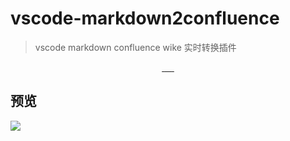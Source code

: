 # vscode-markdown2confluence

> vscode markdown confluence wike 实时转换插件

<p align="center">
  <a href="https://marketplace.visualstudio.com/items?itemName=aooiu.vscode-markdown2confluence">
    <img
      src="https://vsmarketplacebadge.apphb.com/version-short/aooiu.vscode-markdown2confluence.svg"
      alt=""
    />
  </a>
  <a href="https://marketplace.visualstudio.com/items?itemName=aooiu.vscode-markdown2confluence">
    <img
      src="https://vsmarketplacebadge.apphb.com/installs-short/aooiu.vscode-markdown2confluence.svg"
      alt=""
    />
  </a>
  <a href="https://marketplace.visualstudio.com/items?itemName=aooiu.vscode-markdown2confluence">
    <img
      src="https://vsmarketplacebadge.apphb.com/rating-short/aooiu.vscode-markdown2confluence.svg"
      alt=""
    />
  </a>
  <a href="https://github.com/aooiuu/vscode-markdown2confluence">
    <img src="https://img.shields.io/github/stars/aooiuu/vscode-markdown2confluence" alt="" />
  </a>
  <a href="https://github.com/aooiuu/vscode-markdown2confluence">
    <img src="https://img.shields.io/github/forks/aooiuu/vscode-markdown2confluence" alt="" />
  </a>
  <a href="https://github.com/aooiuu/vscode-markdown2confluence">
    <img src="https://img.shields.io/github/issues/aooiuu/vscode-markdown2confluence" alt="" />
  </a>
</p>

## 预览

![](https://user-images.githubusercontent.com/28108111/225935019-8eccee0a-3490-4f85-91a7-7e939d72a08a.gif)
